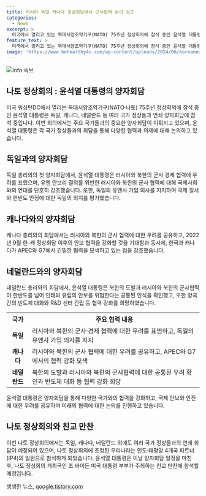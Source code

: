 ```yaml
---
title: 러시아 독일 캐나다 정상회담에서 군사협력 논의 강조
categories:
  - News
excerpt: >
  미국에서 열리고 있는 북대서양조약기구(NATO) 75주년 정상회의에 참석 중인 윤석열 대통령, 독일 총리와의 양자회담에서 러시아와 북한의 군사 협력 우려를 표명하고 국제사회와의 단합을 강조했다. 또한 캐나다, 네덜란드 등과의 양자회담에서는 안보 협력 및 전략적 동반자 관계 등을 논의했으며, 한캐나다·네덜란드 간 협력 강화를 희망했다. 또한, 윤 대통령은 여사와 함께 나토 정상회의 개최국인 미국 대통령 부부가 주최하는 친교 만찬에 참석할 예정이다.
feature_text: >
  미국에서 열리고 있는 북대서양조약기구(NATO) 75주년 정상회의에 참석 중인 윤석열 대통령, 독일 총리와의 양자회담에서 러시아와 북한의 군사 협력 우려를 표명하고 국제사회와의 단합을 강조했다. 또한 캐나다, 네덜란드 등과의 양자회담에서는 안보 협력 및 전략적 동반자 관계 등을 논의했으며, 한캐나다·네덜란드 간 협력 강화를 희망했다. 또한, 윤 대통령은 여사와 함께 나토 정상회의 개최국인 미국 대통령 부부가 주최하는 친교 만찬에 참석할 예정이다.
image: 'https://www.behealthy4u.com/wp-content/uploads/2024/06/koreanews.jpg'
---
```


<p><img src="https://www.behealthy4u.com/wp-content/uploads/2024/06/koreanews.jpg" alt="info 속보" /></p>

<h2 data-ke-size="size26">나토 정상회의 : 윤석열 대통령의 양자회담</h2>

<p data-ke-size="size16">미국 워싱턴DC에서 열리는 북대서양조약기구(NATO·나토) 75주년 정상회의에 참석 중인 윤석열 대통령은 독일, 캐나다, 네덜란드 등 여러 국가 정상들과 연쇄 양자회담에 참석 중입니다. 이번 회의에서는 주요 국가들과의 중요한 양자회담이 이뤄지고 있으며, 윤석열 대통령은 각 국가 정상들과의 회담을 통해 다양한 협력과 의제에 대해 논의하고 있습니다.</p>

<h2 data-ke-size="size26">독일과의 양자회담</h2>

<p data-ke-size="size16">독일 총리와의 첫 양자회담에서, 윤석열 대통령은 러시아와 북한의 군사·경제 협력에 우려를 표했으며, 유엔 안보리 결의를 위반한 러시아와 북한의 군사 협력에 대해 국제사회와의 연대를 단호히 강조했습니다. 또한, 독일의 유엔사 가입 의사를 지지하며 국제 질서와 한반도 안정에 대한 독일의 의지를 평가했습니다.</p>

<h2 data-ke-size="size26">캐나다와의 양자회담</h2>

<p data-ke-size="size16">캐나다 총리와의 회담에서는 러시아와 북한의 군사 협력에 대한 우려를 공유하고, 2022년 9월 한-캐 정상회담 이후의 안보 협력을 강화할 것을 기대함과 동시에, 한국과 캐나다가 APEC와 G7에서 긴밀한 협력을 모색하고 있는 점을 강조했습니다.</p>

<h2 data-ke-size="size26">네덜란드와의 양자회담</h2>

<p data-ke-size="size16">네덜란드 총리와의 회담에서, 윤석열 대통령은 북한의 도발과 러시아와 북한의 군사협력이 한반도를 넘어 인태와 유럽의 안보를 위협한다는 공통된 인식을 확인했고, 또한 양국 간의 반도체 대화와 R&D 센터 건립 등 협력 강화를 희망하였습니다.</p>

<table>
    <tr>
        <th>국가</th>
        <th>주요 협력 내용</th>
    </tr>
    <tr>
        <td style="text-align: center; height: 17px;"><b>독일</b></td>
        <td>러시아와 북한의 군사·경제 협력에 대한 우려를 표명하고, 독일의 유엔사 가입 의사를 지지</td>
    </tr>
    <tr>
        <td style="text-align: center; height: 17px;"><b>캐나다</b></td>
        <td>러시아와 북한의 군사 협력에 대한 우려를 공유하고, APEC와 G7에서의 협력 강화 모색</td>
    </tr>
    <tr>
        <td style="text-align: center; height: 17px;"><b>네덜란드</b></td>
        <td>북한의 도발과 러시아와 북한의 군사협력에 대한 공통된 우려 확인과 반도체 대화 등 협력 강화 희망</td>
    </tr>
</table>

<p data-ke-size="size16">윤석열 대통령은 양자회담을 통해 다양한 국가와의 협력을 강화하고, 국제 안보와 안전에 대한 우려를 공유하며 미래의 협력에 대한 논의를 진행하고 있습니다.</p>

<h2 data-ke-size="size26">나토 정상회의와 친교 만찬</h2>

<p data-ke-size="size16">이번 나토 정상회의에서는 독일, 캐나다, 네덜란드 외에도 여러 국가 정상들과의 연쇄 회담이 예정되어 있으며, 나토 정상회의에 초청된 우리나라는 인도·태평양 4개국 파트너(IP4)의 일원으로 참석하게 되었습니다. 윤석열 대통령은 이날 양자회담 일정을 마친 후, 나토 정상회의 개최국인 조 바이든 미국 대통령 부부가 주최하는 친교 만찬에 참석할 예정입니다.</p>
생생한 뉴스, <a href="https://qoogle.tistory.com" rel="dofollow">qoogle.tistory.com</a>


